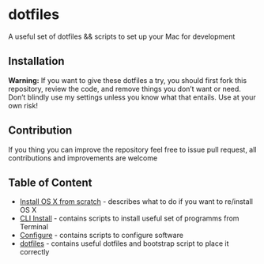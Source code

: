# dotfiles
A useful set of dotfiles &amp;&amp; scripts to set up your Mac for development

## Installation
**Warning:** If you want to give these dotfiles a try, you should first fork this repository, review the code, and remove things you don’t want or need. Don’t blindly use my settings unless you know what that entails. Use at your own risk!

## Contribution
If you thing you can improve the repository feel free to issue pull request, all contributions and improvements are welcome

## Table of Content
* [Install OS X from scratch](https://github.com/fantast1k/dotfiles/blob/master/Install%20OS%20X) - describes what to do if you want to re/install OS X
* [CLI Install](https://github.com/fantast1k/dotfiles/blob/master/CLI%20Install) - contains scripts to install useful set of programms from Terminal
* [Configure](https://github.com/fantast1k/dotfiles/blob/master/Configure) - contains scripts to configure software
* [dotfiles](https://github.com/fantast1k/dotfiles/blob/master/dotfiles) - contains useful dotfiles and bootstrap script to place it correctly